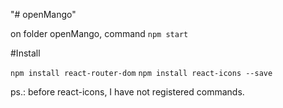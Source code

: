 "# openMango" 

on folder openMango, command
```npm start```

#Install

```npm install react-router-dom```
```npm install react-icons --save```

ps.: before react-icons, I have not registered commands.